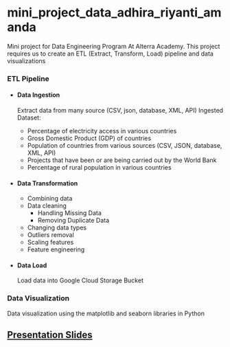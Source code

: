 # mini_project_data_adhira_riyanti_amanda

Mini project for Data Engineering Program At Alterra Academy. This project requires us to create an ETL (Extract, Transform, Load) pipeline and data visualizations

### ETL Pipeline

- #### Data Ingestion
    Extract data from many source (CSV, json, database, XML, API)
    Ingested Dataset:
    -   Percentage of electricity access in various countries
    -   Gross Domestic Product (GDP) of countries
    -   Population of countries from various sources (CSV, JSON, database, XML, API)
    -   Projects that have been or are being carried out by the World Bank
    -   Percentage of rural population in various countries

- #### Data Transformation

    - Combining data
    - Data cleaning
        - Handling Missing Data
        - Removing Duplicate Data
    - Changing data types
    - Outliers removal
    - Scaling features
    - Feature engineering

- #### Data Load
    Load data into Google Cloud Storage Bucket

### Data Visualization

Data visualization using the matplotlib and seaborn libraries in Python

## [Presentation Slides](https://www.canva.com/design/DAGFGrsc8CU/gvpBEBkoGkF35pw58PP42g/edit?utm_content=DAGFGrsc8CU&utm_campaign=designshare&utm_medium=link2&utm_source=sharebutton)


